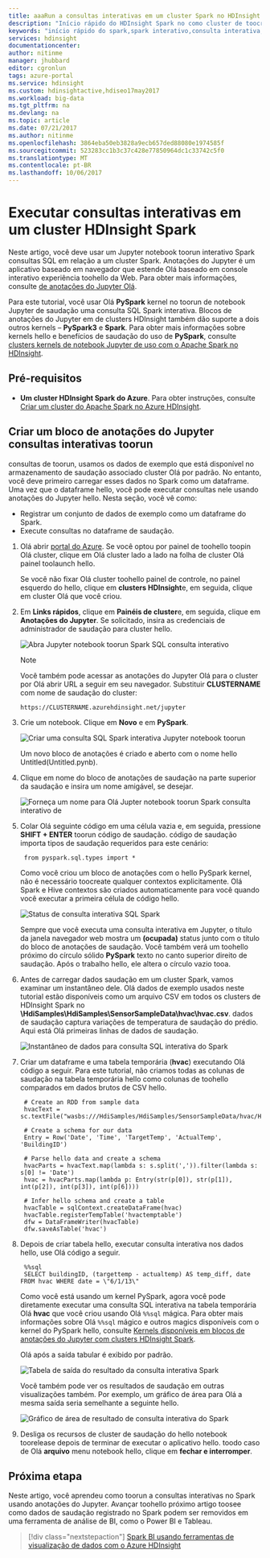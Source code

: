 ```yaml
---
title: aaaRun a consultas interativas em um cluster Spark no HDInsight | Microsoft Docs
description: "Início rápido do HDInsight Spark no como cluster de toocreate um Apache Spark no HDInsight."
keywords: "início rápido do spark,spark interativo,consulta interativa,hdinsight spark,azure spark"
services: hdinsight
documentationcenter: 
author: nitinme
manager: jhubbard
editor: cgronlun
tags: azure-portal
ms.service: hdinsight
ms.custom: hdinsightactive,hdiseo17may2017
ms.workload: big-data
ms.tgt_pltfrm: na
ms.devlang: na
ms.topic: article
ms.date: 07/21/2017
ms.author: nitinme
ms.openlocfilehash: 3864eba50eb3828a9ecb657ded88080e1974585f
ms.sourcegitcommit: 523283cc1b3c37c428e77850964dc1c33742c5f0
ms.translationtype: MT
ms.contentlocale: pt-BR
ms.lasthandoff: 10/06/2017
---
```

# <a name="run-interactive-queries-on-an-hdinsight-spark-cluster"></a>Executar consultas interativas em um cluster HDInsight Spark

Neste artigo, você deve usar um Jupyter notebook toorun interativo Spark consultas SQL em relação a um cluster Spark. Anotações do Jupyter é um aplicativo baseado em navegador que estende Olá baseado em console interativo experiência toohello da Web. Para obter mais informações, consulte [de anotações do Jupyter Olá](http://jupyter-notebook.readthedocs.io/en/latest/notebook.html).

Para este tutorial, você usar Olá **PySpark** kernel no toorun de notebook Jupyter de saudação uma consulta SQL Spark interativa. Blocos de anotações do Jupyter em de clusters HDInsight também dão suporte a dois outros kernels – **PySpark3** e **Spark**. Para obter mais informações sobre kernels hello e benefícios de saudação do uso de **PySpark**, consulte [clusters kernels de notebook Jupyter de uso com o Apache Spark no HDInsight](hdinsight-apache-spark-jupyter-notebook-kernels.md).

## <a name="prerequisites"></a>Pré-requisitos

* **Um cluster HDInsight Spark do Azure**. Para obter instruções, consulte [Criar um cluster do Apache Spark no Azure HDInsight](hdinsight-apache-spark-jupyter-spark-sql.md).

## <a name="create-a-jupyter-notebook-toorun-interactive-queries"></a>Criar um bloco de anotações do Jupyter consultas interativas toorun

consultas de toorun, usamos os dados de exemplo que está disponível no armazenamento de saudação associado cluster Olá por padrão. No entanto, você deve primeiro carregar esses dados no Spark como um dataframe. Uma vez que o dataframe hello, você pode executar consultas nele usando anotações do Jupyter hello. Nesta seção, você vê como:

* Registrar um conjunto de dados de exemplo como um dataframe do Spark.
* Execute consultas no dataframe de saudação.

1. Olá abrir [portal do Azure](https://portal.azure.com/). Se você optou por painel de toohello toopin Olá cluster, clique em Olá cluster lado a lado na folha de cluster Olá painel toolaunch hello.

    Se você não fixar Olá cluster toohello painel de controle, no painel esquerdo do hello, clique em **clusters HDInsight**e, em seguida, clique em cluster Olá que você criou.

3. Em **Links rápidos**, clique em **Painéis de cluster**e, em seguida, clique em **Anotações do Jupyter**. Se solicitado, insira as credenciais de administrador de saudação para cluster hello.

   ![Abra Jupyter notebook toorun Spark SQL consulta interativo](./media/hdinsight-apache-spark-load-data-run-query/hdinsight-spark-start-jupyter-interactive-spark-sql-query.png "consulta toorun Spark SQL interativo notebook Jupyter aberto")

   > [!NOTE]
   > Você também pode acessar as anotações do Jupyter Olá para o cluster por Olá abrir URL a seguir em seu navegador. Substituir **CLUSTERNAME** com nome de saudação do cluster:
   >
   > `https://CLUSTERNAME.azurehdinsight.net/jupyter`
   >
   >
3. Crie um notebook. Clique em **Novo** e em **PySpark**.

   ![Criar uma consulta SQL Spark interativa Jupyter notebook toorun](./media/hdinsight-apache-spark-load-data-run-query/hdinsight-spark-create-jupyter-interactive-Spark-SQL-query.png "criar uma consulta Jupyter notebook toorun interativa Spark SQL")

   Um novo bloco de anotações é criado e aberto com o nome hello Untitled(Untitled.pynb).

4. Clique em nome do bloco de anotações de saudação na parte superior da saudação e insira um nome amigável, se desejar.

    ![Forneça um nome para Olá Jupter notebook toorun Spark consulta interativo de](./media/hdinsight-apache-spark-load-data-run-query/hdinsight-spark-jupyter-notebook-name.png "forneça um nome para Olá Jupter notebook toorun Spark consulta interativa do")

5. Colar Olá seguinte código em uma célula vazia e, em seguida, pressione **SHIFT + ENTER** toorun código de saudação. código de saudação importa tipos de saudação requeridos para este cenário:

        from pyspark.sql.types import *

    Como você criou um bloco de anotações com o hello PySpark kernel, não é necessário toocreate qualquer contextos explicitamente. Olá Spark e Hive contextos são criados automaticamente para você quando você executar a primeira célula de código hello.

    ![Status de consulta interativa SQL Spark](./media/hdinsight-apache-spark-load-data-run-query/hdinsight-spark-interactive-spark-query-status.png "Status de consulta interativa SQL Spark")

    Sempre que você executa uma consulta interativa em Jupyter, o título da janela navegador web mostra um **(ocupada)** status junto com o título do bloco de anotações de saudação. Você também verá um toohello próximo do círculo sólido **PySpark** texto no canto superior direito de saudação. Após o trabalho hello, ele altera o círculo vazio tooa.

6. Antes de carregar dados saudação em um cluster Spark, vamos examinar um instantâneo dele. Olá dados de exemplo usados neste tutorial estão disponíveis como um arquivo CSV em todos os clusters de HDInsight Spark no **\HdiSamples\HdiSamples\SensorSampleData\hvac\hvac.csv**. dados de saudação captura variações de temperatura de saudação do prédio. Aqui está Olá primeiras linhas de dados de saudação.

    ![Instantâneo de dados para consulta SQL interativa do Spark](./media/hdinsight-apache-spark-load-data-run-query/hdinsight-spark-sample-data-interactive-spark-sql-query.png "Instantâneo de dados para consulta SQL interativa do Spark")

6. Criar um dataframe e uma tabela temporária (**hvac**) executando Olá código a seguir. Para este tutorial, não criamos todas as colunas de saudação na tabela temporária hello como colunas de toohello comparados em dados brutos de CSV hello. 

        # Create an RDD from sample data
        hvacText = sc.textFile("wasbs:///HdiSamples/HdiSamples/SensorSampleData/hvac/HVAC.csv")

        # Create a schema for our data
        Entry = Row('Date', 'Time', 'TargetTemp', 'ActualTemp', 'BuildingID')

        # Parse hello data and create a schema
        hvacParts = hvacText.map(lambda s: s.split(',')).filter(lambda s: s[0] != 'Date')
        hvac = hvacParts.map(lambda p: Entry(str(p[0]), str(p[1]), int(p[2]), int(p[3]), int(p[6])))
        
        # Infer hello schema and create a table       
        hvacTable = sqlContext.createDataFrame(hvac)
        hvacTable.registerTempTable('hvactemptable')
        dfw = DataFrameWriter(hvacTable)
        dfw.saveAsTable('hvac')

7. Depois de criar tabela hello, executar consulta interativa nos dados hello, use Olá código a seguir.

        %%sql
        SELECT buildingID, (targettemp - actualtemp) AS temp_diff, date FROM hvac WHERE date = \"6/1/13\"

   Como você está usando um kernel PySpark, agora você pode diretamente executar uma consulta SQL interativa na tabela temporária Olá **hvac** que você criou usando Olá `%%sql` mágica. Para obter mais informações sobre Olá `%%sql` mágico e outros magics disponíveis com o kernel do PySpark hello, consulte [Kernels disponíveis em blocos de anotações do Jupyter com clusters HDInsight Spark](hdinsight-apache-spark-jupyter-notebook-kernels.md#parameters-supported-with-the-sql-magic).

   Olá após a saída tabular é exibido por padrão.

     ![Tabela de saída do resultado da consulta interativa Spark](./media/hdinsight-apache-spark-load-data-run-query/hdinsight-interactive-spark-query-result.png "Tabela de saída do resultado da consulta interativa Spark")

    Você também pode ver os resultados de saudação em outras visualizações também. Por exemplo, um gráfico de área para Olá a mesma saída seria semelhante a seguinte hello.

    ![Gráfico de área de resultado de consulta interativa do Spark](./media/hdinsight-apache-spark-load-data-run-query/hdinsight-interactive-spark-query-result-area-chart.png "Gráfico de área de resultado de consulta interativa do Spark")

9. Desliga os recursos de cluster de saudação do hello notebook toorelease depois de terminar de executar o aplicativo hello. toodo caso de Olá **arquivo** menu notebook hello, clique em **fechar e interromper**.

## <a name="next-step"></a>Próxima etapa

Neste artigo, você aprendeu como toorun a consultas interativas no Spark usando anotações do Jupyter. Avançar toohello próximo artigo toosee como dados de saudação registrado no Spark podem ser removidos em uma ferramenta de análise de BI, como o Power BI e Tableau. 

> [!div class="nextstepaction"]
>[Spark BI usando ferramentas de visualização de dados com o Azure HDInsight](hdinsight-apache-spark-use-bi-tools.md)




